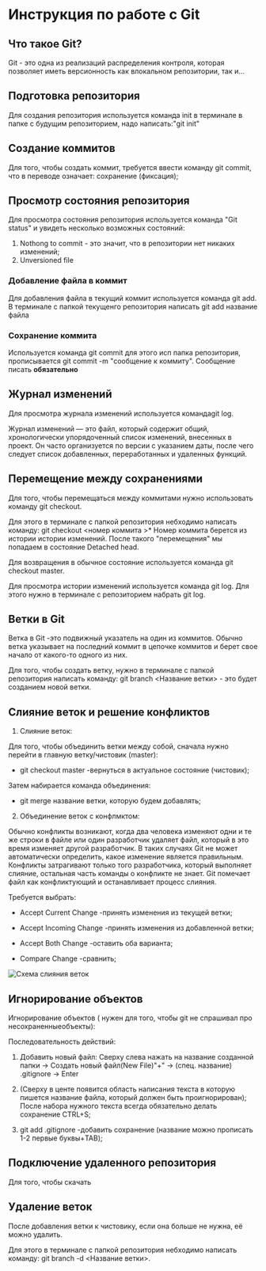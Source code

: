 # Инструкция по работе с Git

## Что такое Git?

Git - это одна из реализаций распределения контроля, которая позволяет иметь версионность как влокальном репозитории, так и...

## Подготовка репозитория

Для создания репозитория используется команда init в терминале в папке с будущим репозиторием, надо написать:"git init"

## Создание коммитов

Для того, чтобы создать коммит, требуется ввести команду git commit, что в переводе означает: сохранение (фиксация);

## Просмотр состояния репозитория

Для просмотра состояния репозитория используется команда "Git status" и увидеть несколько возможных состояний:
1. Nothong to commit - это значит, что в репозитории нет никаких изменений;
2. Unversioned file

### Добавление файла в коммит
Для добавления файла в текущий коммит используется команда git add. В терминале с папкой текущенго репозитория написать git add название файла

### Сохранение коммита

Используется команда git commit для этого исп папка репозитория, прописывается git commit -m "сообщение к коммиту". Сообщение писать **обязательно**

## Журнал изменений

Для просмотра журнала изменений используется командаgit log.

Журнал изменений — это файл, который содержит общий, хронологически упорядоченный список изменений, внесенных в проект. Он часто организуется по версии с указанием даты, после чего следует список добавленных, переработанных и удаленных функций.

## Перемещение между сохранениями

Для того, чтобы перемещаться между коммитами нужно использовать команду git checkout. 

Для этого в терминале с папкой репозитория небходимо написать команду: git checkout <номер коммита >* Номер коммита берется из истории истории изменений. После такого "перемещения" мы попадаем в состояние Detached head. 

Для возвращения в обычное состояние используется команда git checkout master.

Для просмотра истории изменений используется команда git log. Для этого нужно в терминале с репозиторием набрать git log.

##  Ветки в Git

Ветка в Git -это подвижный указатель на один из коммитов. Обычно ветка указывает на последний коммит в цепочке коммитов и берет свое начало от какого-то одного из них.

Для того, чтобы создать ветку, нужно в терминале с папкой репозитория написать команду: git branch <Название ветки>	- это будет созданием новой ветки.

## Слияние веток и решение конфликтов
1. Слияние веток:

Для того, чтобы объединить ветки между собой, сначала нужно перейти в главную ветку/чистовик (master):

* git checkout master	-вернуться в актуальное состояние (чистовик);

Затем набирается команда объединения:

* git merge название ветки, которую будем добавлять;

2. Объединение веток с конфлмктом:

Обычно конфликты возникают, когда два человека изменяют одни и те же строки в файле или один разработчик удаляет файл, который в это время изменяет другой разработчик. 
В таких случаях Git не может автоматически определить, какое изменение является правильным. 
Конфликты затрагивают только того разработчика, который выполняет слияние, остальная часть команды о конфликте не знает. 
Git помечает файл как конфликтующий и останавливает процесс слияния.

Требуется выбрать:
+ Accept Current Change	-принять изменения из текущей ветки;

+ Accept Incoming Change	-принять изменения из добавленной ветки;

+ Accept Both Change	-оставить оба варианта;

+ Compare Change		-сравнить;

![Схема слияния веток](Слияние_веток.png)

## Игнорирование объектов

Игнорирование объектов ( нужен для того, чтобы git не спрашивал про несохраненныеобъекты):

Последовательность действий:

1. Добавить новый файл:
Сверху слева нажать на название созданной папки -> Создать новый файл(New File)"+" -> (спец. название) .gitignore -> Enter 

2. (Сверху в центе появится область написания текста в которую пишется название файла, который должен быть проигнорирован);
После набора нужного текста всегда обязательно делать сохранение CTRL+S;

3. git add	.gitignore	-добавить сохранение (название можно прописать 1-2 первые буквы+TAB);

## Подключение удаленного репозитория

Для того, чтобы скачать

## Удаление веток

После добавления ветки к чистовику, если она больше не нужна, её можно удалить.

Для этого в терминале с папкой репозитория небходимо написать команду: git branch -d <Название ветки>.
